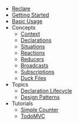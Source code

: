 * [Reclare](/README.md)
* [Getting Started](/docs/GettingStarted.md)
* [Basic Usage](/docs/BasicUsage.md)
* Concepts
  * [Context](/docs/concepts/Context.md)
  * [Declarations](/docs/concepts/Declarations.md)
  * [Situations](/docs/concepts/Situations.md)
  * [Reactions](/docs/concepts/Reactions.md)
  * [Reducers](/docs/concepts/Reducers.md)
  * [Broadcasts](/docs/concepts/Broadcasts.md)
  * [Subscriptions](/docs/concepts/Subscriptions.md)
  * [Duck Files](/docs/concepts/Ducks.md)
* Topics
  * [Declaration Lifecycle](/docs/topics/DeclarationLifecycle.md)
  * [Design Patterns](/docs/topics/DesignPatterns.md)
* Tutorials
  * [Simple Counter](/docs/tutorials/SimpleCounter.md)
  * [TodoMVC](/docs/tutorials/TodoMVC.md)
